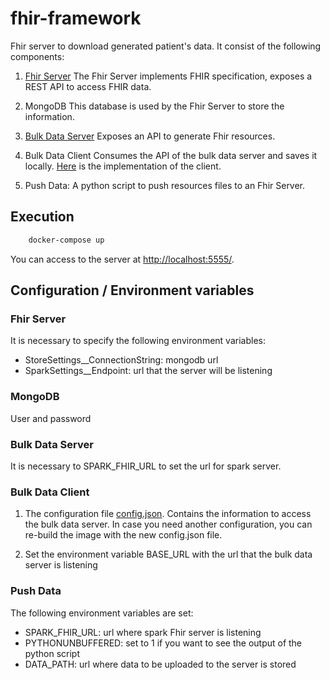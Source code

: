 # fhir-framework

Fhir server to download generated patient's data. It consist of the following components:

1. [Fhir Server](https://github.com/FirelyTeam/spark/)
The Fhir Server implements FHIR specification, exposes a REST API to access FHIR data. 

2. MongoDB 
This database is used by the Fhir Server to store the information. 

3. [Bulk Data Server](https://github.com/smart-on-fhir/bulk-data-server.git)
Exposes an API to generate Fhir resources.

4. Bulk Data Client
Consumes the API of the bulk data server and saves it locally. [Here](https://github.com/smart-on-fhir/sample-apps-stu3/tree/master/fhir-downloader) is the implementation of the client. 

5. Push Data:
A python script to push resources files to an Fhir Server. 

## Execution 

```bash 
	docker-compose up
```

You can access to the server at [http://localhost:5555/](http://localhost:5555/). 

## Configuration / Environment variables 

### Fhir Server 
It is necessary to specify the following environment variables:
- StoreSettings__ConnectionString: mongodb url
- SparkSettings__Endpoint: url that the server will be listening 

### MongoDB
User and password  

### Bulk Data Server
It is necessary to SPARK_FHIR_URL to set the url for spark server.  

### Bulk Data Client
1. The configuration file [config.json](bulk-data-client/config.json). Contains the information to access the bulk data server. 
In case you need another configuration, you can re-build the image with the new config.json file. 

2. Set the environment variable BASE_URL with the url that the bulk data server is listening 

### Push Data
The following environment variables are set:
- SPARK_FHIR_URL: url where spark Fhir server is listening 
- PYTHONUNBUFFERED: set to 1 if you want to see the output of the python script 
- DATA_PATH: url where data to be uploaded to the server is stored 
